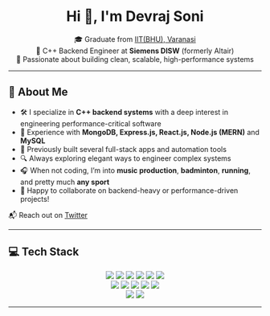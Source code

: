 <h1 align="center">Hi 👋, I'm Devraj Soni</h1>

<p align="center">
🎓 Graduate from <a href="https://iitbhu.ac.in" target="_blank">IIT(BHU), Varanasi</a>  
<br>
💼 C++ Backend Engineer at <strong>Siemens DISW</strong> (formerly Altair)  
<br>
🧠 Passionate about building clean, scalable, high-performance systems  
</p>

---

## 🧠 About Me

- 🛠️ I specialize in **C++ backend systems** with a deep interest in engineering performance-critical software  
- 🚀 Experience with **MongoDB, Express.js, React.js, Node.js (MERN)** and **MySQL**  
- 💬 Previously built several full-stack apps and automation tools  
- 🔍 Always exploring elegant ways to engineer complex systems  
- 🎧 When not coding, I’m into **music production**, **badminton**, **running**, and pretty much **any sport**  
- 🤝 Happy to collaborate on backend-heavy or performance-driven projects!

📬 Reach out on [Twitter](https://twitter.com/devrajsonix)

---

## 💻 Tech Stack

<p align="center">
  <img src="https://img.shields.io/badge/-C++-black?logo=c%2B%2B&style=for-the-badge" />
  <img src="https://img.shields.io/badge/-JavaScript-black?logo=javascript&style=for-the-badge" />
  <img src="https://img.shields.io/badge/-Node.js-black?logo=node.js&style=for-the-badge" />
  <img src="https://img.shields.io/badge/-Express-black?logo=express&style=for-the-badge" />
  <img src="https://img.shields.io/badge/-React-black?logo=react&style=for-the-badge" />
  <img src="https://img.shields.io/badge/-MongoDB-black?logo=mongodb&style=for-the-badge" />
  <br />
  <img src="https://img.shields.io/badge/-MySQL-black?logo=mysql&style=for-the-badge" />
  <img src="https://img.shields.io/badge/-Python-black?logo=python&style=for-the-badge" />
  <img src="https://img.shields.io/badge/-HTML5-black?logo=html5&style=for-the-badge" />
  <img src="https://img.shields.io/badge/-CSS3-black?logo=css3&style=for-the-badge" />
  <img src="https://img.shields.io/badge/-Bootstrap-black?logo=bootstrap&style=for-the-badge" />
  <br />
  <img src="https://img.shields.io/badge/-Git-black?logo=git&style=for-the-badge" />
  <img src="https://img.shields.io/badge/-GitHub-black?logo=github&style=for-the-badge" />
</p>

---

<!--
devrajsoni1/devrajsoni1 is a ✨ special ✨ repository because its `README.md` (this file) appears on your GitHub profile.
You can click the Preview link to take a look at your changes.
-->
